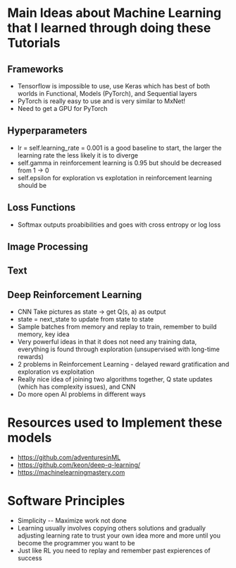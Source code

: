 # Main Ideas about Machine Learning that I learned through doing these Tutorials

## Frameworks
- Tensorflow is impossible to use, use Keras which has best of both worlds in Functional, Models (PyTorch), and Sequential layers
- PyTorch is really easy to use and is very similar to MxNet!
- Need to get a GPU for PyTorch

## Hyperparameters
- lr = self.learning_rate = 0.001 is a good baseline to start, the larger the learning rate the less likely it is to diverge 
- self.gamma in reinforcement learning is 0.95 but should be decreased from 1 -> 0
- self.epsilon for exploration vs explotation in reinforcement learning should be 


## Loss Functions
- Softmax outputs proabibilities and goes with cross entropy or log loss

## Image Processing


## Text

## Deep Reinforcement Learning 
- CNN Take pictures as state -> get Q(s, a) as output
- state = next_state to update from state to state
- Sample batches from memory and replay to train, remember to build memory, key idea
- Very powerful ideas in that it does not need any training data, everything is found through exploration (unsupervised with long-time rewards)
- 2 problems in Reinforcement Learning - delayed reward gratification and exploration vs exploitation
- Really nice idea of joining two algorithms together, Q state updates (which has complexity issues), and CNN
- Do more open AI problems in different ways

# Resources used to Implement these models
- https://github.com/adventuresinML 
- https://github.com/keon/deep-q-learning/
- https://machinelearningmastery.com

# Software Principles
- Simplicity -- Maximize work not done
- Learning usually involves copying others solutions and gradually adjusting learning rate to trust your own idea more and more until you become the programmer you want to be
- Just like RL you need to replay and remember past expierences of success
